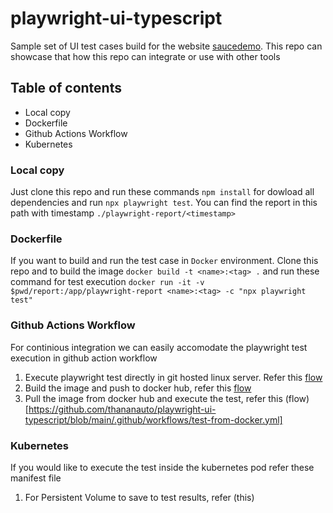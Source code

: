 # playwright-ui-typescript
Sample set of UI test cases build for the website [saucedemo](https://saucedemo.com). This repo can showcase that how this repo can integrate or use with other tools

## Table of contents
* Local copy
* Dockerfile
* Github Actions Workflow
* Kubernetes

### Local copy
Just clone this repo and run these commands `npm install` for dowload all dependencies and run `npx playwright test`.
You can find the report in this path with timestamp `./playwright-report/<timestamp>`

### Dockerfile
If you want to build and run the test case in `Docker` environment. Clone this repo and to build the image
`docker build -t <name>:<tag> .` and run these command for test execution `docker run -it -v $pwd/report:/app/playwright-report <name>:<tag> -c "npx playwright test"`

### Github Actions Workflow
For continious integration we can easily accomodate the playwright test execution in github action workflow

1. Execute playwright test directly in git hosted linux server. Refer this [flow](https://github.com/thananauto/playwright-ui-typescript/blob/main/.github/workflows/playwright-test.yml)
2. Build the image and push to docker hub, refer this [flow](https://github.com/thananauto/playwright-ui-typescript/blob/main/.github/workflows/docker-registry.yml)
3. Pull the image from docker hub and execute the test, refer this (flow)[https://github.com/thananauto/playwright-ui-typescript/blob/main/.github/workflows/test-from-docker.yml]


### Kubernetes
If you would like to execute the test inside the kubernetes pod refer these manifest file
1. For Persistent Volume to save to test results, refer (this)